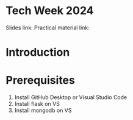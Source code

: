 # Tech Week 2024 

Slides link: 
Practical material link:

# Introduction


# Prerequisites
1. Install GitHub Desktop or Visual Studio Code
2. Install flask on VS
3. Install mongodb on VS
